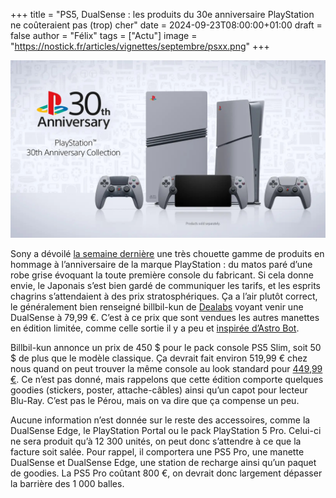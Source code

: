 +++
title = "PS5, DualSense : les produits du 30e anniversaire PlayStation ne coûteraient pas (trop) cher"
date = 2024-09-23T08:00:00+01:00
draft = false
author = "Félix"
tags = ["Actu"]
image = "https://nostick.fr/articles/vignettes/septembre/psxx.png"
+++

![PS5 édition anniversaire](psx.jpg "") 

Sony a dévoilé [la semaine dernière](https://nostick.fr/articles/2024/septembre/1909-ps5-30e-anniversaire/) une très chouette gamme de produits en hommage à l’anniversaire de la marque PlayStation : du matos paré d’une robe grise évoquant la toute première console du fabricant. Si cela donne envie, le Japonais s’est bien gardé de communiquer les tarifs, et les esprits chagrins s’attendaient à des prix stratosphériques. Ça a l’air plutôt correct, le généralement bien renseigné billbil-kun de [Dealabs](https://www.dealabs.com/magazine/on-vous-devoile-les-prix-de-quelques-references-des-editions-limitees-du-30eme-anniversaire-playstation-59567) voyant venir une DualSense à 79,99 €. C’est à ce prix que sont vendues les autres manettes en édition limitée, comme celle sortie il y a peu et [inspirée d’Astro Bot](https://direct.playstation.com/fr-fr/buy-accessories/dualsense-wireless-controller-astro-bot-limited-edition).

Billbil-kun annonce un prix de 450 $ pour le pack console PS5 Slim, soit 50 $ de plus que le modèle classique. Ça devrait fait environ 519,99 € chez nous quand on peut trouver la même console au look standard pour [449,99 €](https://www.fnac.com/Console-Sony-PS5-Slim-Edition-Digital-Blanc-et-Noir/a18919799/w-4). Ce n’est pas donné, mais rappelons que cette édition comporte quelques goodies (stickers, poster, attache-câbles) ainsi qu’un capot pour lecteur Blu-Ray. C’est pas le Pérou, mais on va dire que ça compense un peu.

Aucune information n’est donnée sur le reste des accessoires, comme la DualSense Edge, le PlayStation Portal ou le pack PlayStation 5 Pro. Celui-ci ne sera produit qu’à 12 300 unités, on peut donc s’attendre à ce que la facture soit salée. Pour rappel, il comportera une PS5 Pro, une manette DualSense et DualSense Edge, une station de recharge ainsi qu’un paquet de goodies. La PS5 Pro coûtant 800 €, on devrait donc largement dépasser la barrière des 1 000 balles.